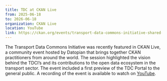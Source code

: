```yaml
---
title: TDC at CKAN Live
from: 2025-06-18
to: 2026-06-18
organization: CKAN Live
location: YouTube
link: https://ckan.org/events/transport-data-commons-initiative-shared-data-platform
---
```


The Transport Data Commons Initiative was recently featured in CKAN Live, a community event hosted by Datopian that brings together CKAN practitioners from around the world. The session highlighted the vision behind the TDCI’s and its contributions to the open data ecosystem in the transport sector. The event included a first preview of the TDC Portal to the general public. A recording of the event is available to watch on [YouTube](https://www.youtube.com/watch?v=3Y6twYgX7zo).
